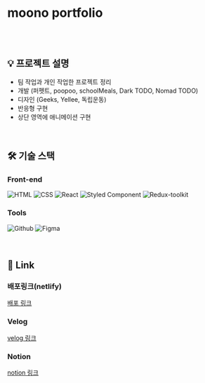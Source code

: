 # moono portfolio

<br />
<br />

## 💡 프로젝트 설명

- 팀 작업과 개인 작업한 프로젝트 정리<br/>
- 개발 (퍼펫트, poopoo, schoolMeals, Dark TODO, Nomad TODO)<br/>
- 디자인 (Geeks, Yellee, 독립운동)<br/>
- 반응형 구현<br/>
- 상단 영역에 애니메이션 구현<br/>
  <br />
  <br />

## 🛠 기술 스택

### <span> **Front-end** </span>

<div align="left">
  <img align="top" src="https://img.shields.io/badge/html5-E34F26?style=for-the-badge&logo=html5&logoColor=white" alt="HTML"> 
  <img align="top" src="https://img.shields.io/badge/css-1572B6?style=for-the-badge&logo=css3&logoColor=white" alt="CSS">
    <img align="top" src="https://img.shields.io/badge/react-61DAFB?style=for-the-badge&logo=react&logoColor=black" alt="React">
  <img align="top" src="https://img.shields.io/badge/styled%20components-DB7093?style=for-the-badge&logo=styled%20components&logoColor=black" alt="Styled Component">
  <img align="top" src="https://img.shields.io/badge/redux%20toolkit-764ABC?style=for-the-badge&logo=redux&logoColor=black" alt="Redux-toolkit">
</div>

### <span> **Tools** </span>

<div align="left">
  <img align="top" src="https://img.shields.io/badge/github-181717?style=for-the-badge&logo=github&logoColor=white" alt="Github"> 
  <img align="top" src="https://img.shields.io/badge/figma-F24E1E?style=for-the-badge&logo=figma&logoColor=white" alt="Figma">
</div>
<br />
<br />

## 📎 Link

### <span> **배포링크(netlify)** </span>

[배포 링크](https://moono-portfolio.netlify.app)<br />

### <span> **Velog** </span>

[velog 링크](https://velog.io/@moonozz/%ED%8F%AC%ED%8A%B8%ED%8F%B4%EB%A6%AC%EC%98%A4-%EB%A7%8C%EB%93%A4%EA%B8%B0)<br />

### <span> **Notion** </span>

[notion 링크](https://www.notion.so/UX-fe9fb44847ec4698b0b6ad1eb7eb3a5b)<br />
